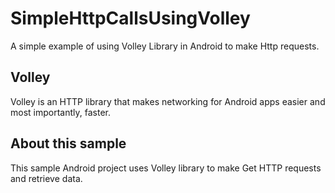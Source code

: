 # SimpleHttpCallsUsingVolley
A simple example of using Volley Library in Android to make Http requests.
## Volley
Volley is an HTTP library that makes networking for Android apps easier and most importantly, faster. 

## About this sample
This sample Android project uses Volley library to make Get HTTP requests and retrieve data.
